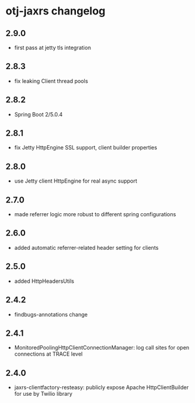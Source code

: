 otj-jaxrs changelog
===================

2.9.0
-----

* first pass at jetty tls integration

2.8.3
-----

* fix leaking Client thread pools

2.8.2
-----
* Spring Boot 2/5.0.4

2.8.1
-----

* fix Jetty HttpEngine SSL support, client builder properties

2.8.0
-----

* use Jetty client HttpEngine for real async support

2.7.0
-----

* made referrer logic more robust to different spring configurations

2.6.0
-----

* added automatic referrer-related header setting for clients

2.5.0
-----

* added HttpHeadersUtils

2.4.2
-----

* findbugs-annotations change

2.4.1
-----

* MonitoredPoolingHttpClientConnectionManager: log call sites for open connections at TRACE level

2.4.0
-----

* jaxrs-clientfactory-resteasy: publicly expose Apache HttpClientBuilder for use by Twilio library

